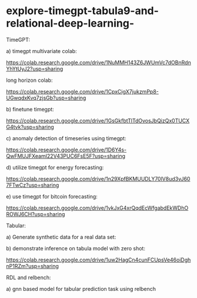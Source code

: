 # explore-timegpt-tabula9-and-relational-deep-learning-
TimeGPT:

a) timegpt multivariate colab:

https://colab.research.google.com/drive/1NuMMH143Z6JWUmVc7dOBnRdnYhYtUyJ2?usp=sharing

 long horizon colab:

https://colab.research.google.com/drive/1CpxCigX7jukzmPp8-UGwqdxKvq7zjsGb?usp=sharing


 b) finetune timegpt:

https://colab.research.google.com/drive/1GsGkfbtTlTdOvosJbQizQx0TUCXG4tvk?usp=sharing



c) anomaly detection of timeseries using timegpt:

https://colab.research.google.com/drive/1D6Y4s-QwFMUJFXeamI22V43PUC6FsE5F?usp=sharing



d) utilize timegpt for energy forecasting:

https://colab.research.google.com/drive/1n29XpfBKMUUDLY70lV8ud3vJ607FTwCz?usp=sharing



e) use timegpt for bitcoin forecasting:

https://colab.research.google.com/drive/1vkJxG4xrQqdEcWfgabdEkWDhOROWJ6CH?usp=sharing


Tabular:

a) Generate synthetic data for a real data set:


b) demonstrate inference on tabula model with zero shot:

https://colab.research.google.com/drive/1uw2HagCn4cunFCUpsVe46oiDghnP1RZm?usp=sharing



RDL and relbench:


a) gnn based model for tabular prediction task using relbench 

